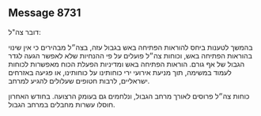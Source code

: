 ## Message 8731

דובר צה"ל:

בהמשך לטענות ביחס להוראות הפתיחה באש בגבול עזה, בצה״ל מבהירים כי אין שינוי בהוראות הפתיחה באש, וכוחות צה״ל פועלים על פי ההנחיות שלא לאפשר הגעה לגדר הגבול של אף גורם. 
הוראות הפתיחה באש ומדיניות הפעלת הכוח מאפשרות לכוחות לעמוד במשימה, תוך מניעת אירועי ירי כוחותינו על כוחותינו, או פגיעה באזרחים ישראליים, לרבות חטופים שעלולים להגיע למרחב. 

כוחות צה״ל פרוסים לאורך מרחב הגבול, ונלחמים גם בעומק הרצועה. בחודש האחרון חוסלו עשרות מחבלים במרחב הגבול.

